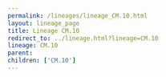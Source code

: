 ```yaml
---
permalink: /lineages/lineage_CM.10.html
layout: lineage_page
title: Lineage CM.10
redirect_to: ../lineage.html?lineage=CM.10
lineage: CM.10
parent: 
children: ['CM.10']
---
```

